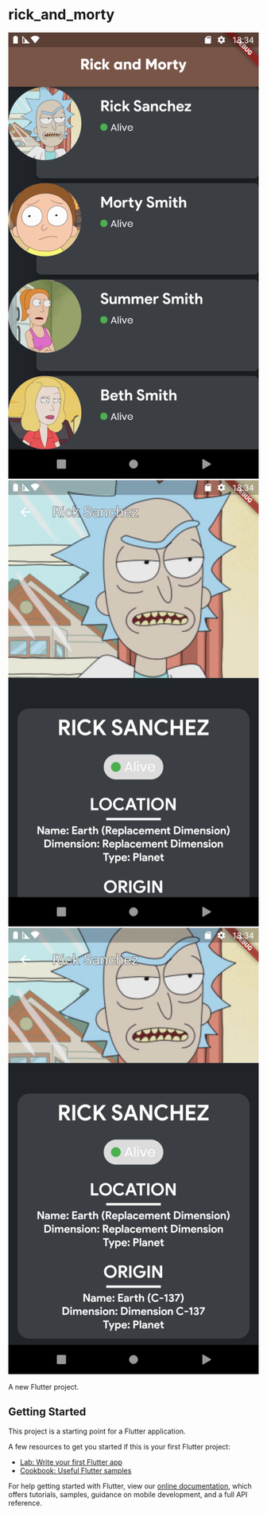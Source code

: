 # rick_and_morty
![Home Page](https://github.com/AviadKatani/rick_and_morty/blob/main/screenshots/1.png "Home Page")
![Detailed Page](https://github.com/AviadKatani/rick_and_morty/blob/main/screenshots/2.png "Detailed Page")
![Detailed Page](https://github.com/AviadKatani/rick_and_morty/blob/main/screenshots/3.png "Detailed Page")





A new Flutter project.

## Getting Started

This project is a starting point for a Flutter application.

A few resources to get you started if this is your first Flutter project:

- [Lab: Write your first Flutter app](https://flutter.dev/docs/get-started/codelab)
- [Cookbook: Useful Flutter samples](https://flutter.dev/docs/cookbook)

For help getting started with Flutter, view our
[online documentation](https://flutter.dev/docs), which offers tutorials,
samples, guidance on mobile development, and a full API reference.
